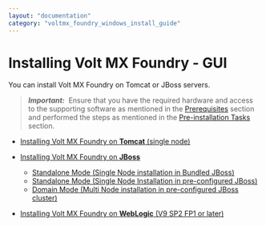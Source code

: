 ```yaml
---
layout: "documentation"
category: "voltmx_foundry_windows_install_guide"
---
```

                         


Installing Volt MX Foundry - GUI
===============================

You can install Volt MX Foundry on Tomcat or JBoss servers.

> **_Important:_**  Ensure that you have the required hardware and access to the supporting software as mentioned in the [Prerequisites](Prerequisites.html) section and performed the steps as mentioned in the [Pre-installation Tasks](Pre-installation_Tasks.html) section.

*   [Installing Volt MX Foundry on **Tomcat** (single node)](Installing_Foundry_on_Tomcat.html)
*   [Installing Volt MX Foundry on **JBoss**](Installing_JBoss_modes.html)
    
    *   [](#)[Standalone Mode (Single Node installation in Bundled JBoss)](Installing_Foundry_on_JBoss1.html)
    *   [Standalone Mode (Single Node Installation in pre-configured JBoss)](Installing_Foundry_JBoss_existing.html)
    *   [Domain Mode (Multi Node installation in pre-configured JBoss cluster)](Multi-Node_Installation.html)
*   [Installing Volt MX Foundry on **WebLogic** (V9 SP2 FP1 or later)](Installing_Foundry_on_WebLogic.html)
